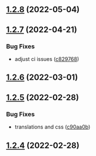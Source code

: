 ## [1.2.8](https://github.com/newaeonweb/pokemon-app/compare/v1.2.7...v1.2.8) (2022-05-04)



## [1.2.7](https://github.com/newaeonweb/pokemon-app/compare/v1.2.6...v1.2.7) (2022-04-21)


### Bug Fixes

* adjust ci issues ([c829768](https://github.com/newaeonweb/pokemon-app/commit/c829768b3edde5ea8663d91024ef238a3d19f7a7))



## [1.2.6](https://github.com/newaeonweb/pokemon-app/compare/v1.2.5...v1.2.6) (2022-03-01)



## [1.2.5](https://github.com/newaeonweb/pokemon-app/compare/v1.2.4...v1.2.5) (2022-02-28)


### Bug Fixes

* translations and css ([c90aa0b](https://github.com/newaeonweb/pokemon-app/commit/c90aa0bdbed35f06bf9956f62c4b89bd557dc4cb))



## [1.2.4](https://github.com/newaeonweb/pokemon-app/compare/v1.2.3...v1.2.4) (2022-02-28)



